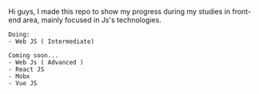 Hi guys, I made this repo to show my progress during my studies in front-end area, mainly focused in Js's technologies. 

	Doing:
	- Web JS ( Intermediate)

	Coming soon... 
	- Web Js ( Advanced )
	- React JS 
	- Mobx
	- Vue JS
